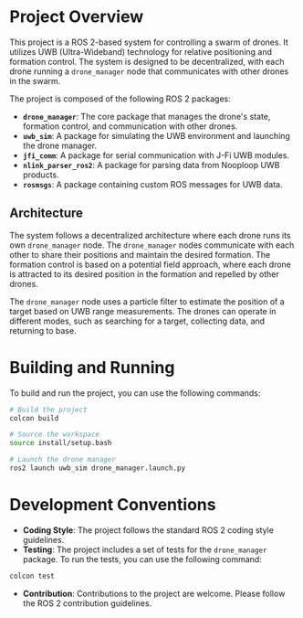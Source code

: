 
# Project Overview

This project is a ROS 2-based system for controlling a swarm of drones. It utilizes UWB (Ultra-Wideband) technology for relative positioning and formation control. The system is designed to be decentralized, with each drone running a `drone_manager` node that communicates with other drones in the swarm.

The project is composed of the following ROS 2 packages:

*   **`drone_manager`**: The core package that manages the drone's state, formation control, and communication with other drones.
*   **`uwb_sim`**: A package for simulating the UWB environment and launching the drone manager.
*   **`jfi_comm`**: A package for serial communication with J-Fi UWB modules.
*   **`nlink_parser_ros2`**: A package for parsing data from Nooploop UWB products.
*   **`rosmsgs`**: A package containing custom ROS messages for UWB data.

## Architecture

The system follows a decentralized architecture where each drone runs its own `drone_manager` node. The `drone_manager` nodes communicate with each other to share their positions and maintain the desired formation. The formation control is based on a potential field approach, where each drone is attracted to its desired position in the formation and repelled by other drones.

The `drone_manager` node uses a particle filter to estimate the position of a target based on UWB range measurements. The drones can operate in different modes, such as searching for a target, collecting data, and returning to base.

# Building and Running

To build and run the project, you can use the following commands:

```bash
# Build the project
colcon build

# Source the workspace
source install/setup.bash

# Launch the drone manager
ros2 launch uwb_sim drone_manager.launch.py
```

# Development Conventions

*   **Coding Style**: The project follows the standard ROS 2 coding style guidelines.
*   **Testing**: The project includes a set of tests for the `drone_manager` package. To run the tests, you can use the following command:

```bash
colcon test
```

*   **Contribution**: Contributions to the project are welcome. Please follow the ROS 2 contribution guidelines.
